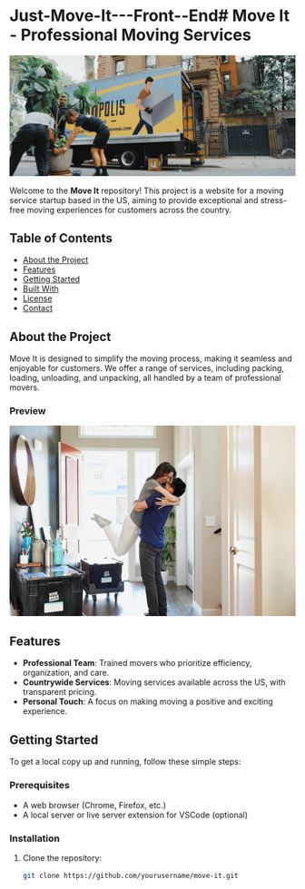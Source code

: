 # Just-Move-It---Front--End# Move It - Professional Moving Services

![Move It Banner](./moving-van.jpg)

Welcome to the **Move It** repository! This project is a website for a moving service startup based in the US, aiming to provide exceptional and stress-free moving experiences for customers across the country.

## Table of Contents
- [About the Project](#about-the-project)
- [Features](#features)
- [Getting Started](#getting-started)
- [Built With](#built-with)
- [License](#license)
- [Contact](#contact)

## About the Project

Move It is designed to simplify the moving process, making it seamless and enjoyable for customers. We offer a range of services, including packing, loading, unloading, and unpacking, all handled by a team of professional movers.

### Preview

![Website Preview](./couple.jpg)

## Features

- **Professional Team**: Trained movers who prioritize efficiency, organization, and care.
- **Countrywide Services**: Moving services available across the US, with transparent pricing.
- **Personal Touch**: A focus on making moving a positive and exciting experience.

## Getting Started

To get a local copy up and running, follow these simple steps:

### Prerequisites

- A web browser (Chrome, Firefox, etc.)
- A local server or live server extension for VSCode (optional)

### Installation

1. Clone the repository:
   ```bash
   git clone https://github.com/yourusername/move-it.git
